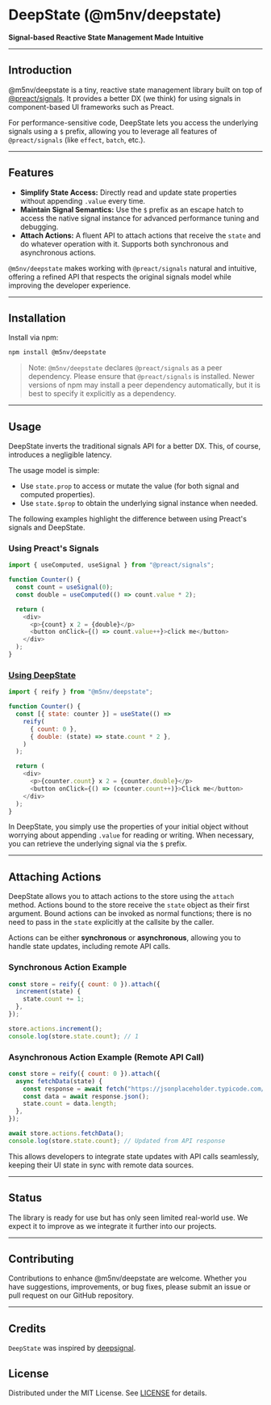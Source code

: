 # DeepState (@m5nv/deepstate)

**Signal-based Reactive State Management Made Intuitive**

---

## Introduction

@m5nv/deepstate is a tiny, reactive state management library built on top of
[@preact/signals][preact/signals]. It provides a better DX (we think) for using
signals in component-based UI frameworks such as Preact.

For performance-sensitive code, DeepState lets you access the underlying signals
using a `$` prefix, allowing you to leverage all features of `@preact/signals`
(like `effect`, `batch`, etc.).

[preact/signals]: https://github.com/preactjs/signals

---

## Features

- **Simplify State Access:** Directly read and update state properties without
  appending `.value` every time.
- **Maintain Signal Semantics:** Use the `$` prefix as an escape hatch to access
  the native signal instance for advanced performance tuning and debugging.
- **Attach Actions:** A fluent API to attach actions that receive the `state`
  and do whatever operation with it. Supports both synchronous and asynchronous
  actions.

`@m5nv/deepstate` makes working with `@preact/signals` natural and intuitive,
offering a refined API that respects the original signals model while improving
the developer experience.

---

## Installation

Install via npm:

```bash
npm install @m5nv/deepstate
```

> Note: `@m5nv/deepstate` declares `@preact/signals` as a peer dependency.
> Please ensure that `@preact/signals` is installed. Newer versions of npm may
> install a peer dependency automatically, but it is best to specify it
> explicitly as a dependency.

---

## Usage

DeepState inverts the traditional signals API for a better DX. This, of course,
introduces a negligible latency.

The usage model is simple:

- Use `state.prop` to access or mutate the value (for both signal and computed
  properties).
- Use `state.$prop` to obtain the underlying signal instance when needed.

The following examples highlight the difference between using Preact's signals
and DeepState.

### Using Preact's Signals

```js
import { useComputed, useSignal } from "@preact/signals";

function Counter() {
  const count = useSignal(0);
  const double = useComputed(() => count.value * 2);

  return (
    <div>
      <p>{count} x 2 = {double}</p>
      <button onClick={() => count.value++}>click me</button>
    </div>
  );
}
```

### [Using DeepState][with-deepstate]

[with-deepstate]: https://preactjs.com/repl?code=aW1wb3J0IHsgQ29tcG9uZW50LCByZW5kZXIgfSBmcm9tICdwcmVhY3QnOwppbXBvcnQge3VzZVN0YXRlfSBmcm9tICdwcmVhY3QvY29tcGF0JzsKCgppbXBvcnQgeyByZWlmeSB9IGZyb20gIkBtNW52L2RlZXBzdGF0ZSI7CgpmdW5jdGlvbiBDb3VudGVyKCkgewogIGNvbnN0IFt7IHN0YXRlOiBjb3VudGVyIH1dID0gdXNlU3RhdGUoKCkgPT4KICAgIHJlaWZ5KAogICAgICB7IGNvdW50OiAwIH0sCiAgICAgIHsgZG91YmxlOiAoc3RhdGUpID0%2BIHN0YXRlLmNvdW50ICogMiB9LAogICAgKQogICk7CgogIHJldHVybiAoCiAgICA8ZGl2PgogICAgICA8cD57Y291bnRlci5jb3VudH0geCAyID0ge2NvdW50ZXIuZG91YmxlfTwvcD4KICAgICAgPGJ1dHRvbiBvbkNsaWNrPXsoKSA9PiAoY291bnRlci5jb3VudCsrKX0%2BQ2xpY2sgbWU8L2J1dHRvbj4KICAgIDwvZGl2PgogICk7Cn0KCnJlbmRlcig8Q291bnRlciAvPiwgZG9jdW1lbnQuZ2V0RWxlbWVudEJ5SWQoJ2FwcCcpKTsK

```js
import { reify } from "@m5nv/deepstate";

function Counter() {
  const [{ state: counter }] = useState(() =>
    reify(
      { count: 0 },
      { double: (state) => state.count * 2 },
    )
  );

  return (
    <div>
      <p>{counter.count} x 2 = {counter.double}</p>
      <button onClick={() => (counter.count++)}>Click me</button>
    </div>
  );
}
```

In DeepState, you simply use the properties of your initial object without
worrying about appending `.value` for reading or writing. When necessary, you
can retrieve the underlying signal via the `$` prefix.

---

## Attaching Actions

DeepState allows you to attach actions to the store using the `attach` method.
Actions bound to the store receive the `state` object as their first argument.
Bound actions can be invoked as normal functions; there is no need to pass in
the `state` explicitly at the callsite by the caller.

Actions can be either **synchronous** or **asynchronous**, allowing you to
handle state updates, including remote API calls.

### **Synchronous Action Example**

```js
const store = reify({ count: 0 }).attach({
  increment(state) {
    state.count += 1;
  },
});

store.actions.increment();
console.log(store.state.count); // 1
```

### **Asynchronous Action Example (Remote API Call)**

```js
const store = reify({ count: 0 }).attach({
  async fetchData(state) {
    const response = await fetch("https://jsonplaceholder.typicode.com/todos");
    const data = await response.json();
    state.count = data.length;
  },
});

await store.actions.fetchData();
console.log(store.state.count); // Updated from API response
```

This allows developers to integrate state updates with API calls seamlessly,
keeping their UI state in sync with remote data sources.

---

## Status

The library is ready for use but has only seen limited real-world use. We expect
it to improve as we integrate it further into our projects.

---

## Contributing

Contributions to enhance @m5nv/deepstate are welcome. Whether you have
suggestions, improvements, or bug fixes, please submit an issue or pull request
on our GitHub repository.

---

## Credits

`DeepState` was inspired by [deepsignal].

[deepsignal]: https://github.com/luisherranz/deepsignal

## License

Distributed under the MIT License. See [LICENSE](../LICENSE) for details.
